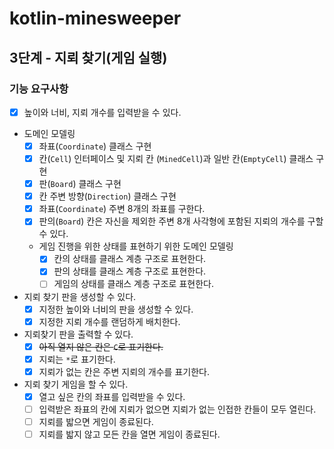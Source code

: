 # kotlin-minesweeper

## 3단계 - 지뢰 찾기(게임 실행)

### 기능 요구사항

- [x] 높이와 너비, 지뢰 개수를 입력받을 수 있다.
- 도메인 모델링
  - [x] 좌표(`Coordinate`) 클래스 구현
  - [x] 칸(`Cell`) 인터페이스 및 지뢰 칸 (`MinedCell`)과 일반 칸(`EmptyCell`) 클래스 구현
  - [x] 판(`Board`) 클래스 구현
  - [x] 칸 주변 방향(`Direction`) 클래스 구현
  - [x] 좌표(`Coordinate`) 주변 8개의 좌표를 구한다.
  - [x] 판의(`Board`) 칸은 자신을 제외한 주변 8개 사각형에 포함된 지뢰의 개수를 구할 수 있다.
  - 게임 진행을 위한 상태를 표현하기 위한 도메인 모델링
    - [x] 칸의 상태를 클래스 계층 구조로 표현한다.
    - [x] 판의 상태를 클래스 계층 구조로 표현한다.
    - [ ] 게임의 상태를 클래스 계층 구조로 표현한다.
- 지뢰 찾기 판을 생성할 수 있다.
  - [x] 지정한 높이와 너비의 판을 생성할 수 있다.
  - [x] 지정한 지뢰 개수를 랜덤하게 배치한다.
- 지뢰찾기 판을 출력할 수 있다.
  - [x] ~~아직 열지 않은 칸은 `C`로 표기한다.~~
  - [x] 지뢰는 `*`로 표기한다.
  - [x] 지뢰가 없는 칸은 주변 지뢰의 개수를 표기한다.
- 지뢰 찾기 게임을 할 수 있다.
  - [x] 열고 싶은 칸의 좌표를 입력받을 수 있다.
  - [ ] 입력받은 좌표의 칸에 지뢰가 없으면 지뢰가 없는 인접한 칸들이 모두 열린다.
  - [ ] 지뢰를 밟으면 게임이 종료된다.
  - [ ] 지뢰를 밟지 않고 모든 칸을 열면 게임이 종료된다.
